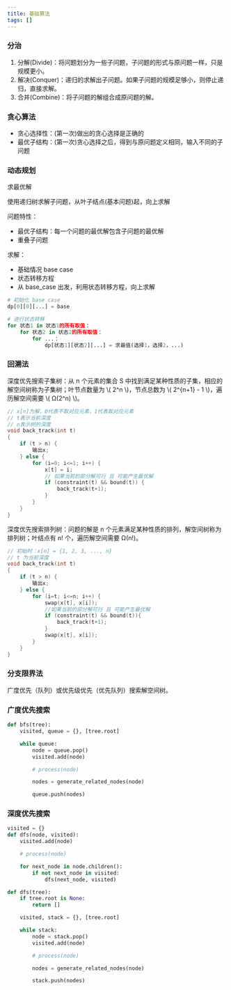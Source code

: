 ```yaml
---
title: 基础算法
tags: []
---
```


### 分治

1. 分解(Divide)：将问题划分为一些子问题，子问题的形式与原问题一样，只是规模更小。
2. 解决(Conquer)：递归的求解出子问题。如果子问题的规模足够小，则停止递归，直接求解。
3. 合并(Combine)：将子问题的解组合成原问题的解。

### 贪心算法

* 贪心选择性：(第一次)做出的贪心选择是正确的
* 最优子结构：(第一次)贪心选择之后，得到与原问题定义相同，输入不同的子问题

### 动态规划

求最优解

使用递归树求解子问题，从叶子结点(基本问题)起，向上求解

问题特性：

* 最优子结构：每一个问题的最优解包含子问题的最优解
* 重叠子问题

求解：
* 基础情况 base case
* 状态转移方程
* 从 base_case 出发，利用状态转移方程，向上求解

``` python
# 初始化 base case
dp[0][0][...] = base

# 进行状态转移
for 状态1 in 状态1的所有取值：
    for 状态2 in 状态2的所有取值：
        for ...：
            dp[状态1][状态2][...] = 求最值(选择1，选择2，...)
```

### 回溯法

深度优先搜索子集树：从 n 个元素的集合 S 中找到满足某种性质的子集，相应的解空间树称为子集树；叶节点数量为 \\( 2^n \\)，节点总数为 \\( 2^{n+1} - 1 \\)，遍历解空间需要 \\( Ω(2^n) \\)。

``` c
// x[n]为解，0代表不取对应元素，1代表取对应元素
// t表示当前深度
// n表示树的深度
void back_track(int t)
{
    if (t > n) {
        输出x;
    } else {
        for (i=0; i<=1; i++) {
            x[t] = i;
            // 如果当前的部分解可行 且 可能产生最优解
            if (constraint(t) && bound(t)) {
                back_track(t+1);
            }
        }
    }
}
```

深度优先搜索排列树：问题的解是 n 个元素满足某种性质的排列，解空间树称为排列树；叶结点有 n! 个，遍历解空间需要 Ω(n!)。

``` c
// 初始时：x[n] = {1, 2, 3, ..., n}
// t 为当前深度
void back_track(int t)
{
    if (t > n) {
        输出x;
    } else {
        for (i=t; i<=n; i++) {
            swap(x[t], x[i]);
            //如果当前的部分解可行 且 可能产生最优解
            if (constraint(t) && bound(t)){
                back_track(t+1);
            }
            swap(x[t], x[i]);
        }
    }
}
```

### 分支限界法

广度优先（队列）或优先级优先（优先队列）搜索解空间树。

### 广度优先搜索

``` python
def bfs(tree):
    visited, queue = {}, [tree.root]

    while queue:
        node = queue.pop()
        visited.add(node)

        # process(node)

        nodes = generate_related_nodes(node)

        queue.push(nodes)
```

### 深度优先搜索

``` python
visited = {}
def dfs(node, visited):
    visited.add(node)

    # process(node)

    for next_node in node.children():
        if not next_node in visited:
            dfs(next_node, visited)
```


``` python
def dfs(tree):
    if tree.root is None:
        return []

    visited, stack = {}, [tree.root]

    while stack:
        node = stack.pop()
        visited.add(node)

        # process(node)

        nodes = generate_related_nodes(node)

        stack.push(nodes)
```
